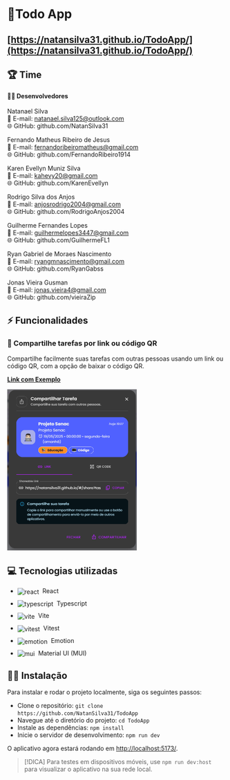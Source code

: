# 📝Todo App

## [https://natansilva31.github.io/TodoApp/](https://natansilva31.github.io/TodoApp/)

## 🏆 Time

#### 👨‍💻 Desenvolvedores

Natanael Silva<br/>
📧 E-mail: natanael.silva125@outlook.com<br/>
🌐 GitHub: github.com/NatanSilva31<br/>

Fernando Matheus Ribeiro de Jesus<br/>
📧 E-mail: fernandoribeiromatheus@gmail.com<br/>
🌐 GitHub: github.com/FernandoRibeiro1914<br/>

Karen Evellyn Muniz Silva<br/>
📧 E-mail: kahevy20@gmail.com<br/>
🌐 GitHub: github.com/KarenEvellyn<br/>

Rodrigo Silva dos Anjos<br/>
📧 E-mail: anjosrodrigo2004@gmail.com<br/>
🌐 GitHub: github.com/RodrigoAnjos2004<br/>

Guilherme Fernandes Lopes<br/>
📧 E-mail: guilhermelopes3447@gmail.com<br/>
🌐 GitHub: github.com/GuilhermeFL1<br/>

Ryan Gabriel de Moraes Nascimento<br/>
📧 E-mail: ryangmnascimento@gmail.com<br/>
🌐 GitHub: github.com/RyanGabss<br/>

Jonas Vieira Gusman<br/>
📧 E-mail: jonas.vieira4@gmail.com<br/>
🌐 GitHub: github.com/vieiraZip<br/>

## ⚡ Funcionalidades

### 🔗 Compartilhe tarefas por link ou código QR

Compartilhe facilmente suas tarefas com outras pessoas usando um link ou código QR, com a opção de baixar o código QR.

**[Link com Exemplo]()**

<img src="https://github.com/NatanSilva31/TodoApp/blob/45f8c1359b151f14806293381a3d44b6ec359477/screenshots/ShareDialog.png" width="300px" alt="Shared Task" />

## 💻 Tecnologias utilizadas

<ul style="display: flex; flex-direction: column; gap:10px;">
  <li style="vertical-align: middle;">
    <img src="https://go-skill-icons.vercel.app/api/icons?i=react" alt="react" width="24" style="vertical-align: middle; margin-right: 4px;" /> React
  </li>
    <li style="vertical-align: middle;">
    <img src="https://go-skill-icons.vercel.app/api/icons?i=typescript" alt="typescript" width="20" style="vertical-align: middle;margin-right: 4px;" /> Typescript
  </li>
    <li style="vertical-align: middle;">
    <img src="https://go-skill-icons.vercel.app/api/icons?i=vite" alt="vite" width="24" style="vertical-align: middle;margin-right: 4px;" /> Vite
  </li>
  <li style="vertical-align: middle;">
    <img src="https://go-skill-icons.vercel.app/api/icons?i=vitest" alt="vitest" width="24" style="vertical-align: middle;margin-right: 4px;" /> Vitest
  </li>
  <li style="vertical-align: middle;">
    <img src="https://go-skill-icons.vercel.app/api/icons?i=emotion" alt="emotion" width="24" style="vertical-align: middle;margin-right: 4px;" /> Emotion
  </li>
    <li style="vertical-align: middle;">
    <img src="https://go-skill-icons.vercel.app/api/icons?i=mui" alt="mui" width="24" style="vertical-align: middle;margin-right: 4px;" /> Material UI (MUI)
  </li>
</ul>

## 👨‍💻 Instalação

Para instalar e rodar o projeto localmente, siga os seguintes passos:

- Clone o repositório: `git clone https://github.com/NatanSilva31/TodoApp`
- Navegue até o diretório do projeto: `cd TodoApp`
- Instale as dependências: `npm install`
- Inicie o servidor de desenvolvimento: `npm run dev`

O aplicativo agora estará rodando em [http://localhost:5173/](http://localhost:5173/).

> [!DICA]
> Para testes em dispositivos móveis, use `npm run dev:host` para visualizar o aplicativo na sua rede local.
